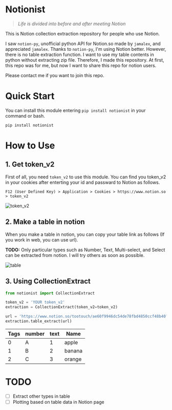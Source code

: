 # Notionist
> *Life is divided into before and after meeting Notion*

This is Notion collection extraction repository for people who use Notion. 

I saw `notion-py`, unofficial python API for Notion.so made by `jamalex`, and appreciated `jamalex`. Thanks to `notion-py`, I'm using Notion better. However, there is no table extraction function. I want to use my table contents in python without extracting zip file. Therefore, I made this repository. At first, this repo was for me, but now I want to share this repo for notion users. 

Please contact me if you want to join this repo.

# Quick Start

You can install this module entering `pip install notionist` in your command or bash.

```
pip install notionist
```

# How to Use

## 1. Get token_v2

First of all, you need `token_v2` to use this module. You can find you token_v2 in your cookies after enterting your id and passward to Notion as follows. 

`F12 (User Defined Key) > Application > Cookies > https://www.notion.so > token_v2`

![token_v2](https://user-images.githubusercontent.com/37654013/83939185-d2a48b80-a815-11ea-8a77-11465e01920d.JPG)

## 2. Make a table in notion

When you make a table in notion, you can copy your table link as follows (If you work in web, you can use url).

**TODO:** Only particular types such as Number, Text, Multi-select, and Select can be extracted from notion. I will try others as soon as possible.

![table](https://user-images.githubusercontent.com/37654013/83939246-72fab000-a816-11ea-9894-8cd5e3d729c1.JPG)

## 3. Using CollectionExtract

```python
from notionist import CollectionExtract

token_v2 = 'YOUR token_v2'
extraction = CollectionExtract(token_v2=token_v2)

url = 'https://www.notion.so/tootouch/ae60f9946dc54de78fbd4850ccf48b40?v=9d07e70306b2498eb82805b83f882140'
extraction.table_extract(url)
```

Tags |number|    text |Name
---|---|---|---
0    |A     | 1  | apple    |1
1    |B     | 2  |banana    |2
2    |C     | 3  |orange    |3


# TODO 

- [ ] Extract other types in table 
- [ ] Plotting based on table data in Notion page